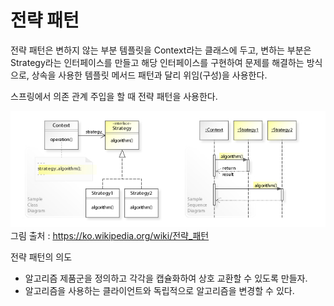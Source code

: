 # 전략 패턴
전략 패턴은 변하지 않는 부분 템플릿을 Context라는 클래스에 두고, 변하는 부분은 Strategy라는 인터페이스를 만들고 해당 인터페이스를 구현하여 문제를 해결하는 방식으로, 상속을 사용한 템플릿 메서드 패턴과 달리 위임(구성)을 사용한다.

스프링에서 의존 관계 주입을 할 때 전략 패턴을 사용한다.

![strategy_pattern](./images/strategy_pattern.jpeg)
그림 출처 : https://ko.wikipedia.org/wiki/전략_패턴

전략 패턴의 의도
* 알고리즘 제품군을 정의하고 각각을 캡슐화하여 상호 교환할 수 있도록 만들자.
* 알고리즘을 사용하는 클라이언트와 독립적으로 알고리즘을 변경할 수 있다.